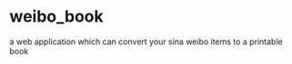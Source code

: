 weibo_book
==========

a web application which can convert your sina weibo items to a printable book

